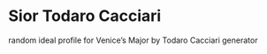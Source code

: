 Sior Todaro Cacciari
=======

random ideal profile for Venice’s Major by Todaro Cacciari  generator
